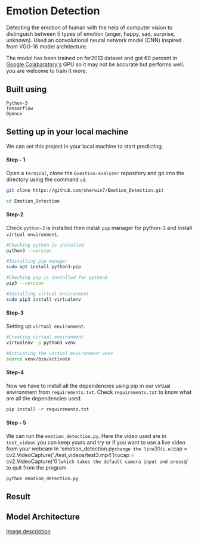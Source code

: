 # Emotion Detection
Detecting the emotion of human with the help of computer vision to distinguish between 5 types of emotion (anger, happy, sad, surprise, unknown).
Used an convolutional neural network model (CNN) inspired from VGG-16 model architecture.

The model has been trained on fer2013 dataset and got 60 percent in [Google Colabaratory's](https://colab.research.google.com/) GPU so it may not
be accurate but performs well. you are welcome to train it more.

## Built using
```
Python-3
Tensorflow
Opencv
```

## Setting up in your local machine
We can set this project in your local machine to start predicting.

#### Step - 1
Open a `terminal`, clone the `Question-analyzer` repository and go into the directory using the command `cd`.
```bash
git clone https://github.com/sherwin7/Emotion_Detection.git

cd Emotion_Detection
```

#### Step-2
Check `python-3` is installed then install `pip` manager for python-3 and install `virtual environment`.
```bash
#Checking python is installed
python3 --version 

#Installing pip manager
sudo apt install python3-pip

#Checking pip is installed for python3
pip3 --version

#Installing virtual environment
sudo pip3 install virtualenv
```

#### Step-3
Setting up `virtual environment`.
```bash
#Creating virtual environment
virtualenv -p python3 venv

#Activating the virtual environment venv
source venv/bin/activate
```

#### Step-4
Now we have to install all the dependencies using pip in our virtual environment from `requirements.txt`.
Check `requirements.txt` to know what are all the dependencies used.
```python
pip install -r requirements.txt
```

#### Step - 5
We can run the `emotion_detection.py`. Here the video used are in `test_videos` you can keep yours and try or if you want to use a 
live video from your webcam In 'emotion_detection.py` change the line `31` (i.e) `cap = cv2.VideoCapture('./test_videos/test3.mp4')`
to `cap = cv2.VideoCapture('0')` which takes the default camera input and press `q` to quit from the program.
```
python emotion_detection.py
```

## Result

## Model Architecture
[Image description](/docs/model_plot.png)

